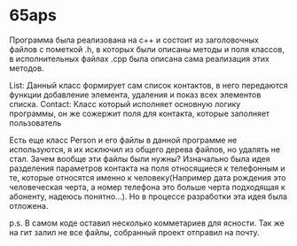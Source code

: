 # 65aps
Программа была реализована на с++ и состоит из заголовочных файлов с пометкой .h, в которых были описаны методы и поля классов, в исполнительных файлах .cpp была описана сама реализация этих методов.

List:
Данный класс формирует сам список контактов, в него передаются функции добавление элемента, удаления и показ всех элементов списка.
Contact:
Класс который исполняет основную логику программы, он же сожержит поля для контакта, которые заполняет пользователь  

Есть еще класс Person и его файлы в данной программе не используются, я их исключил из общего дерева файлов, но удалять не стал. 
Зачем вообще эти файлы были нужны? Изначально была идея разделения параметров контакта на поля относящиеся к телефонным и те, которые относятся именно к человеку(Например дата рождения это человеческая черта, а номер телефона это больше черта подходящая к абоненту, надеюсь понятно...). Но в процессе разработки эта идея была отложена. 

p.s. В самом коде оставил несколько комметариев для ясности. Так же на гит залил не все файлы, собранный проект отправил на почту.
